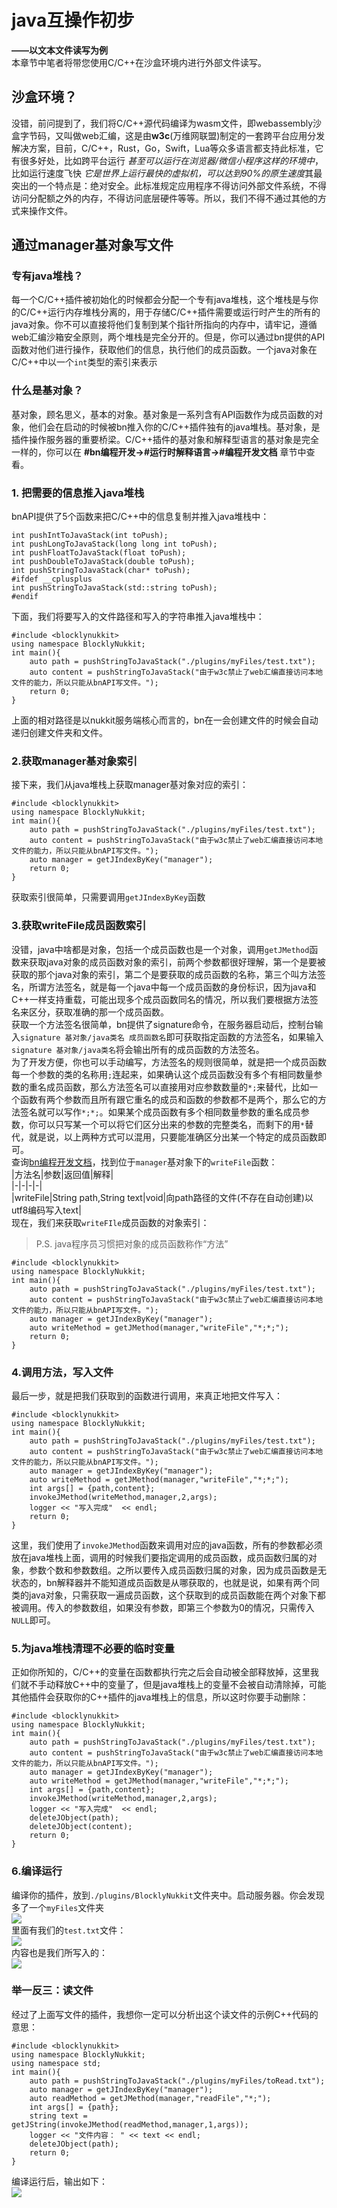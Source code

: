 # java互操作初步  
**——以文本文件读写为例**  
本章节中笔者将带您使用C/C++在沙盒环境内进行外部文件读写。  
## 沙盒环境？  
没错，前问提到了，我们将C/C++源代码编译为wasm文件，即webassembly沙盒字节码，又叫做web汇编，这是由**w3c**(万维网联盟)制定的一套跨平台应用分发解决方案，目前，C/C++，Rust，Go，Swift，Lua等众多语言都支持此标准，它有很多好处，比如跨平台运行 *甚至可以运行在浏览器/微信小程序这样的环境中*，比如运行速度飞快 *它是世界上运行最快的虚拟机，可以达到90%的原生速度*其最突出的一个特点是：绝对安全。此标准规定应用程序不得访问外部文件系统，不得访问分配额之外的内存，不得访问底层硬件等等。所以，我们不得不通过其他的方式来操作文件。  
## 通过manager基对象写文件  
### 专有java堆栈？  
每一个C/C++插件被初始化的时候都会分配一个专有java堆栈，这个堆栈是与你的C/C++运行内存堆栈分离的，用于存储C/C++插件需要或运行时产生的所有的java对象。你不可以直接将他们复制到某个指针所指向的内存中，请牢记，遵循web汇编沙箱安全原则，两个堆栈是完全分开的。但是，你可以通过bn提供的API函数对他们进行操作，获取他们的信息，执行他们的成员函数。一个java对象在C/C++中以一个`int`类型的索引来表示  
### 什么是基对象？  
基对象，顾名思义，基本的对象。基对象是一系列含有API函数作为成员函数的对象，他们会在启动的时候被bn推入你的C/C++插件独有的java堆栈。基对象，是插件操作服务器的重要桥梁。C/C++插件的基对象和解释型语言的基对象是完全一样的，你可以在 **#bn编程开发->#运行时解释语言->#编程开发文档** 章节中查看。  
### 1. 把需要的信息推入java堆栈  
bnAPI提供了5个函数来把C/C++中的信息复制并推入java堆栈中：  
```  
int pushIntToJavaStack(int toPush);  
int pushLongToJavaStack(long long int toPush);  
int pushFloatToJavaStack(float toPush);  
int pushDoubleToJavaStack(double toPush);  
int pushStringToJavaStack(char* toPush);  
#ifdef __cplusplus  
int pushStringToJavaStack(std::string toPush);  
#endif  
```  
下面，我们将要写入的文件路径和写入的字符串推入java堆栈中：  
```  
#include <blocklynukkit>  
using namespace BlocklyNukkit;  
int main(){  
    auto path = pushStringToJavaStack("./plugins/myFiles/test.txt");  
    auto content = pushStringToJavaStack("由于w3c禁止了web汇编直接访问本地文件的能力，所以只能从bnAPI写文件。");  
    return 0;  
}  
```  
上面的相对路径是以nukkit服务端核心而言的，bn在一会创建文件的时候会自动递归创建文件夹和文件。  
### 2.获取manager基对象索引  
接下来，我们从java堆栈上获取manager基对象对应的索引：  
```  
#include <blocklynukkit>  
using namespace BlocklyNukkit;  
int main(){  
    auto path = pushStringToJavaStack("./plugins/myFiles/test.txt");  
    auto content = pushStringToJavaStack("由于w3c禁止了web汇编直接访问本地文件的能力，所以只能从bnAPI写文件。");  
    auto manager = getJIndexByKey("manager");  
    return 0;  
}  
```  
获取索引很简单，只需要调用`getJIndexByKey`函数  
### 3.获取writeFile成员函数索引  
没错，java中啥都是对象，包括一个成员函数也是一个对象，调用`getJMethod`函数来获取java对象的成员函数对象的索引，前两个参数都很好理解，第一个是要被获取的那个java对象的索引，第二个是要获取的成员函数的名称，第三个叫方法签名，所谓方法签名，就是每一个java中每一个成员函数的身份标识，因为java和C++一样支持重载，可能出现多个成员函数同名的情况，所以我们要根据方法签名来区分，获取准确的那一个成员函数。  
获取一个方法签名很简单，bn提供了signature命令，在服务器启动后，控制台输入`signature 基对象/java类名 成员函数名`即可获取指定函数的方法签名，如果输入`signature 基对象/java类名`将会输出所有的成员函数的方法签名。  
为了开发方便，你也可以手动编写，方法签名的规则很简单，就是把一个成员函数每一个参数的类的名称用`;`连起来，如果确认这个成员函数没有多个有相同数量参数的重名成员函数，那么方法签名可以直接用对应参数数量的`*;`来替代，比如一个函数有两个参数而且所有跟它重名的成员和函数的参数都不是两个，那么它的方法签名就可以写作`*;*;`。如果某个成员函数有多个相同数量参数的重名成员参数，你可以只写某一个可以将它们区分出来的参数的完整类名，而剩下的用`*`替代，就是说，以上两种方式可以混用，只要能准确区分出某一个特定的成员函数即可。  
查询[bn编程开发文档](http://www.blocklynukkit.info/1994516)，找到位于`manager`基对象下的`writeFile`函数：  
|方法名|参数|返回值|解释|  
|-|-|-|-|  
|writeFile|String path,String text|void|向path路径的文件(不存在自动创建)以utf8编码写入text|  
现在，我们来获取`writeFIle`成员函数的对象索引：  
> P.S. java程序员习惯把对象的成员函数称作“方法”  
```  
#include <blocklynukkit>  
using namespace BlocklyNukkit;  
int main(){  
    auto path = pushStringToJavaStack("./plugins/myFiles/test.txt");  
    auto content = pushStringToJavaStack("由于w3c禁止了web汇编直接访问本地文件的能力，所以只能从bnAPI写文件。");  
    auto manager = getJIndexByKey("manager");  
    auto writeMethod = getJMethod(manager,"writeFile","*;*;");  
    return 0;  
}  
```  
### 4.调用方法，写入文件  
最后一步，就是把我们获取到的函数进行调用，来真正地把文件写入：  
```  
#include <blocklynukkit>  
using namespace BlocklyNukkit;  
int main(){  
    auto path = pushStringToJavaStack("./plugins/myFiles/test.txt");  
    auto content = pushStringToJavaStack("由于w3c禁止了web汇编直接访问本地文件的能力，所以只能从bnAPI写文件。");  
    auto manager = getJIndexByKey("manager");  
    auto writeMethod = getJMethod(manager,"writeFile","*;*;");  
    int args[] = {path,content};  
    invokeJMethod(writeMethod,manager,2,args);  
    logger << "写入完成"  << endl;  
    return 0;  
}  
```  
这里，我们使用了`invokeJMethod`函数来调用对应的java函数，所有的参数都必须放在java堆栈上面，调用的时候我们要指定调用的成员函数，成员函数归属的对象，参数个数和参数数组。之所以要传入成员函数归属的对象，因为成员函数是无状态的，bn解释器并不能知道成员函数是从哪获取的，也就是说，如果有两个同类的java对象，只需获取一遍成员函数，这个获取到的成员函数能在两个对象下都被调用。传入的参数数组，如果没有参数，即第三个参数为0的情况，只需传入`NULL`即可。  
### 5.为java堆栈清理不必要的临时变量  
正如你所知的，C/C++的变量在函数都执行完之后会自动被全部释放掉，这里我们就不手动释放C++中的变量了，但是java堆栈上的变量不会被自动清除掉，可能其他插件会获取你的C++插件的java堆栈上的信息，所以这时你要手动删除：  
```  
#include <blocklynukkit>  
using namespace BlocklyNukkit;  
int main(){  
    auto path = pushStringToJavaStack("./plugins/myFiles/test.txt");  
    auto content = pushStringToJavaStack("由于w3c禁止了web汇编直接访问本地文件的能力，所以只能从bnAPI写文件。");  
    auto manager = getJIndexByKey("manager");  
    auto writeMethod = getJMethod(manager,"writeFile","*;*;");  
    int args[] = {path,content};  
    invokeJMethod(writeMethod,manager,2,args);  
    logger << "写入完成"  << endl;  
    deleteJObject(path);  
    deleteJObject(content);  
    return 0;  
}  
```  
### 6.编译运行  
编译你的插件，放到`./plugins/BlocklyNukkit`文件夹中。启动服务器。你会发现多了一个`myFiles`文件夹  
![](../../images/screenshot_1610514974463.png)  
里面有我们的`test.txt`文件：  
![](../../images/screenshot_1610515015055.png)  
内容也是我们所写入的：  
![](../../images/screenshot_1610515038053.png)  
### 举一反三：读文件  
经过了上面写文件的插件，我想你一定可以分析出这个读文件的示例C++代码的意思：  
```  
#include <blocklynukkit>  
using namespace BlocklyNukkit;  
using namespace std;  
int main(){  
    auto path = pushStringToJavaStack("./plugins/myFiles/toRead.txt");  
    auto manager = getJIndexByKey("manager");  
    auto readMethod = getJMethod(manager,"readFile","*;");  
    int args[] = {path};  
    string text = getJString(invokeJMethod(readMethod,manager,1,args));  
    logger << "文件内容： " << text << endl;  
    deleteJObject(path);  
    return 0;  
}  
```  
编译运行后，输出如下：  
![](../../images/screenshot_1610548506980.png)  
